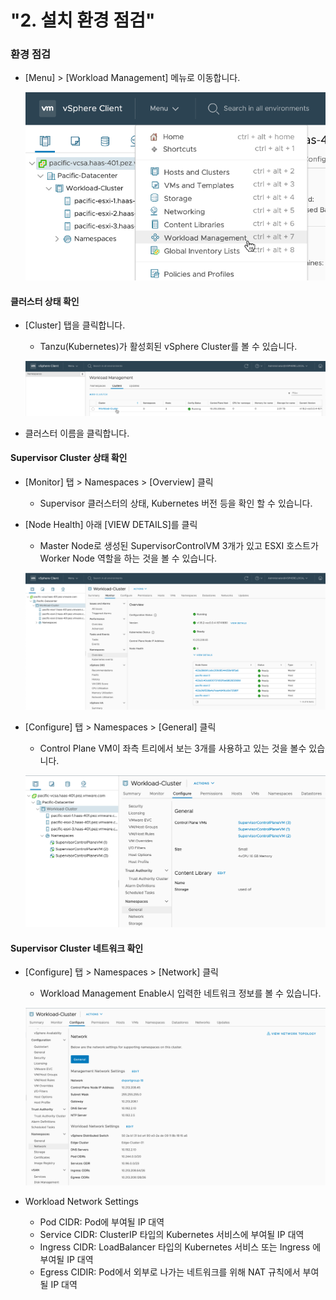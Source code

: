 # "2. 설치 환경 점검"

### 환경 점검
- [Menu] > [Workload Management] 메뉴로 이동합니다.

  ![](images/supervisor-cluster-check-1.png)


#### 클러스터 상태 확인
- [Cluster] 탭을 클릭합니다.
  * Tanzu(Kubernetes)가 활성회된 vSphere Cluster를 볼 수 있습니다.

  ![](images/supervisor-cluster-check-2.png)
  
- 클러스터 이름을 클릭합니다.


#### Supervisor Cluster 상태 확인
- [Monitor] 탭 > Namespaces > [Overview] 클릭
  * Supervisor 클러스터의 상태, Kubernetes 버전 등을 확인 할 수 있습니다.

- [Node Health] 아래 [VIEW DETAILS]를 클릭
  * Master Node로 생성된 SupervisorControlVM 3개가 있고 ESXI 호스트가 Worker Node 역할을 하는 것을 볼 수 있습니다.

  ![](images/supervisor-cluster-check-3.png)  

- [Configure] 탭 > Namespaces > [General] 클릭
  * Control Plane VM이 좌측 트리에서 보는 3개를 사용하고 있는 것을 볼수 있습니다.

  ![](images/supervisor-cluster-check-4.png)    

#### Supervisor Cluster 네트워크 확인
- [Configure] 탭 > Namespaces > [Network] 클릭
  * Workload Management Enable시 입력한 네트워크 정보를 볼 수 있습니다.

  ![](images/supervisor-cluster-check-5.png)  

- Workload Network Settings
  * Pod CIDR: Pod에 부여될 IP 대역
  * Service CIDR: ClusterIP 타입의 Kubernetes 서비스에 부여될 IP 대역
  * Ingress CIDR: LoadBalancer 타입의 Kubernetes 서비스 또는 Ingress 에 부여될 IP 대역
  * Egress CIDIR: Pod에서 외부로 나가는 네트워크를 위해 NAT 규칙에서 부여될 IP 대역